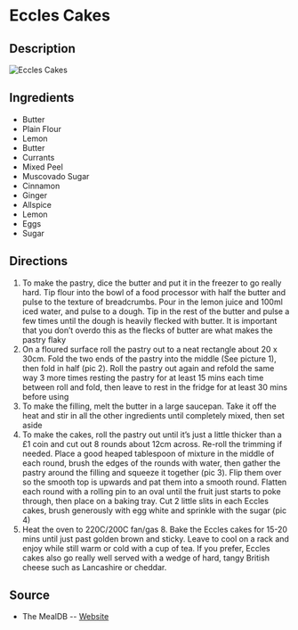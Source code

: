 # Eccles Cakes

## Description
![Eccles Cakes](https://www.themealdb.com/images/media/meals/wtqrqw1511639627.jpg "Eccles Cakes")

## Ingredients
- Butter
- Plain Flour
- Lemon
- Butter
- Currants
- Mixed Peel
- Muscovado Sugar
- Cinnamon
- Ginger
- Allspice
- Lemon
- Eggs
- Sugar

## Directions
1. To make the pastry, dice the butter and put it in the freezer to go really hard. Tip flour into the bowl of a food processor with half the butter and pulse to the texture of breadcrumbs. Pour in the lemon juice and 100ml iced water, and pulse to a dough. Tip in the rest of the butter and pulse a few times until the dough is heavily flecked with butter. It is important that you don’t overdo this as the flecks of butter are what makes the pastry flaky
2. On a floured surface roll the pastry out to a neat rectangle about 20 x 30cm. Fold the two ends of the pastry into the middle (See picture 1), then fold in half (pic 2). Roll the pastry out again and refold the same way 3 more times resting the pastry for at least 15 mins each time between roll and fold, then leave to rest in the fridge for at least 30 mins before using
3. To make the filling, melt the butter in a large saucepan. Take it off the heat and stir in all the other ingredients until completely mixed, then set aside
4. To make the cakes, roll the pastry out until it’s just a little thicker than a £1 coin and cut out 8 rounds about 12cm across. Re-roll the trimming if needed. Place a good heaped tablespoon of mixture in the middle of each round, brush the edges of the rounds with water, then gather the pastry around the filling and squeeze it together (pic 3). Flip them over so the smooth top is upwards and pat them into a smooth round. Flatten each round with a rolling pin to an oval until the fruit just starts to poke through, then place on a baking tray. Cut 2 little slits in each Eccles cakes, brush generously with egg white and sprinkle with the sugar (pic 4)
5. Heat the oven to 220C/200C fan/gas 8. Bake the Eccles cakes for 15-20 mins until just past golden brown and sticky. Leave to cool on a rack and enjoy while still warm or cold with a cup of tea. If you prefer, Eccles cakes also go really well served with a wedge of hard, tangy British cheese such as Lancashire or cheddar.

## Source

- The MealDB -- [Website](https://themealdb.com)
